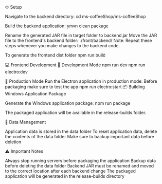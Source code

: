 

⚙️  Setup

Navigate to the backend directory:
cd ms-coffeeShop/ms-coffeeShop

Build the backend application:
ymvn clean package

Rename the generated JAR file in target folder to backend.jar
Move the JAR file to the frontend's backend folder:
 ./front/backend/
Note: Repeat these steps whenever you make changes to the backend code.

To generate the frontend dist folder
npm run build

💻 Frontend Development
🔧 Development Mode
npm run dev
npm run electro:dev


🚀 Production Mode
Run the Electron application in production mode:
Before packaging make sure to test the app
npm run electro:start
📦 Building Windows Application Package

Generate the Windows application package:
npm run package

The packaged application will be available in the release-builds folder.

💾 Data Management

Application data is stored in the data folder
To reset application data, delete the contents of the data folder
Make sure to backup important data before deletion

⚠️ Important Notes

Always stop running servers before packaging the application
Backup data before deleting the data folder
Backend JAR must be renamed and moved to the correct location after each backend change
The packaged application will be generated in the release-builds directory
